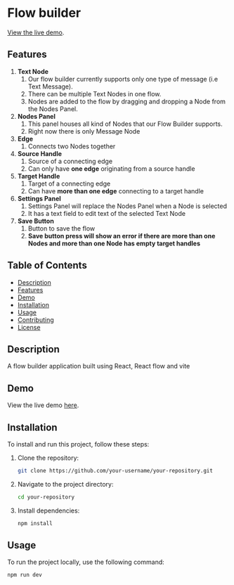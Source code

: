 # Flow builder

[View the live demo](https://anoopw3bdev.github.io/Bitespeed/).

## Features

1. **Text Node** 
    1. Our flow builder currently supports only one type of message (i.e Text Message).
    2. There can be multiple Text Nodes in one flow.
    3. Nodes are added to the flow by dragging and dropping a Node from the Nodes Panel.
2. **Nodes Panel** 
    1. This panel houses all kind of Nodes that our Flow Builder supports.
    2. Right now there is only Message Node
3. **Edge**
    1. Connects two Nodes together
4. **Source Handle**
    1. Source of a connecting edge 
    2. Can only have **one edge** originating from a source handle
5. **Target Handle** 
    1. Target of a connecting edge
    2. Can have **more than one edge** connecting to a target handle 
6. **Settings Panel**
    1. Settings Panel will replace the Nodes Panel when a Node is selected
    2. It has a text field to edit text of the selected Text Node
7. **Save Button**
    1. Button to save the flow 
    2. **Save button press will show an error if there are more than one Nodes and more than one Node has empty target handles**

## Table of Contents

- [Description](#description)
- [Features](#features)
- [Demo](#demo)
- [Installation](#installation)
- [Usage](#usage)
- [Contributing](#contributing)
- [License](#license)

## Description

A flow builder application built using React, React flow and vite


## Demo

View the live demo [here](https://anoopw3bdev.github.io/Bitespeed/).

## Installation

To install and run this project, follow these steps:

1. Clone the repository:

    ```bash
    git clone https://github.com/your-username/your-repository.git
    ```

2. Navigate to the project directory:

    ```bash
    cd your-repository
    ```

3. Install dependencies:

    ```bash
    npm install
    ```

## Usage

To run the project locally, use the following command:

```bash
npm run dev
